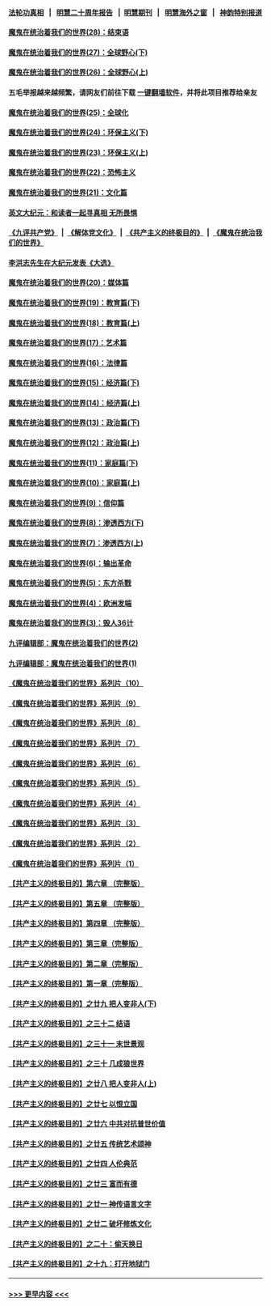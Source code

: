 #### [法轮功真相](https://github.com/gfw-breaker/truth/blob/master/README.md?t=0) &nbsp;&nbsp;|&nbsp;&nbsp; [明慧二十周年报告](https://github.com/gfw-breaker/mh-reports/blob/master/README.md?t=0) &nbsp;&nbsp;|&nbsp;&nbsp;[明慧期刊](https://github.com/gfw-breaker/mh-qikan) &nbsp;&nbsp;|&nbsp;&nbsp; [明慧海外之窗](https://github.com/gfw-breaker/mh-news/blob/master/README.md?t=0) &nbsp;&nbsp;|&nbsp;&nbsp; [神韵特别报道](https://github.com/gfw-breaker/mh-news/blob/master/shenyun.md?t=0)
#### [魔鬼在统治着我们的世界(28)：结束语](../pages/nsc422/n10936246.md?t=06240651) 
#### [魔鬼在统治着我们的世界(27)：全球野心(下)](../pages/nsc422/n10928319.md?t=06240651) 
#### [魔鬼在统治着我们的世界(26)：全球野心(上)](../pages/nsc422/n10900318.md?t=06240651) 
#### 五毛举报越来越频繁，请网友们前往下载 [一键翻墙软件](https://github.com/gfw-breaker/ssr-accounts)，并将此项目推荐给亲友
#### [魔鬼在统治着我们的世界(25)：全球化](../pages/nsc422/n10788205.md?t=06240651) 
#### [魔鬼在统治着我们的世界(24)：环保主义(下)](../pages/nsc422/n10695307.md?t=06240651) 
#### [魔鬼在统治着我们的世界(23)：环保主义(上)](../pages/nsc422/n10688613.md?t=06240651) 
#### [魔鬼在统治着我们的世界(22)：恐怖主义](../pages/nsc422/n10614727.md?t=06240651) 
#### [魔鬼在统治着我们的世界(21)：文化篇](../pages/nsc422/n10597706.md?t=06240651) 
#### [英文大纪元：和读者一起寻真相 无所畏惧](../pages/nsc422/n12542027.md?t=06240651) 
#### [《九评共产党》](https://github.com/begood0513/9ping.md/blob/master/README.md) &nbsp;|&nbsp; [《解体党文化》](../../../../jtdwh.md/blob/master/README.md)  &nbsp;|&nbsp; [《共产主义的终极目的》](../../../../gczydzjmd.md/blob/master/README.md) &nbsp;|&nbsp; [《魔鬼在统治我们的世界》](../../../../mgztzwmdsj.md/blob/master/README.md) 
#### [李洪志先生在大纪元发表《大选》](../pages/nsc422/n12534746.md?t=06240651) 
#### [魔鬼在统治着我们的世界(20)：媒体篇](../pages/nsc422/n10586579.md?t=06240651) 
#### [魔鬼在统治着我们的世界(19)：教育篇(下)](../pages/nsc422/n10564808.md?t=06240651) 
#### [魔鬼在统治着我们的世界(18)：教育篇(上)](../pages/nsc422/n10526970.md?t=06240651) 
#### [魔鬼在统治着我们的世界(17)：艺术篇](../pages/nsc422/n10499093.md?t=06240651) 
#### [魔鬼在统治着我们的世界(16)：法律篇](../pages/nsc422/n10485969.md?t=06240651) 
#### [魔鬼在统治着我们的世界(15)：经济篇(下)](../pages/nsc422/n10469975.md?t=06240651) 
#### [魔鬼在统治着我们的世界(14)：经济篇(上)](../pages/nsc422/n10457370.md?t=06240651) 
#### [魔鬼在统治着我们的世界(13)：政治篇(下)](../pages/nsc422/n10448270.md?t=06240651) 
#### [魔鬼在统治着我们的世界(12)：政治篇(上)](../pages/nsc422/n10444576.md?t=06240651) 
#### [魔鬼在统治着我们的世界(11)：家庭篇(下)](../pages/nsc422/n10440961.md?t=06240651) 
#### [魔鬼在统治着我们的世界(10)：家庭篇(上)](../pages/nsc422/n10435448.md?t=06240651) 
#### [魔鬼在统治着我们的世界(9)：信仰篇](../pages/nsc422/n10432159.md?t=06240651) 
#### [魔鬼在统治着我们的世界(8)：渗透西方(下)](../pages/nsc422/n10429603.md?t=06240651) 
#### [魔鬼在统治着我们的世界(7)：渗透西方(上)](../pages/nsc422/n10426013.md?t=06240651) 
#### [魔鬼在统治着我们的世界(6)：输出革命](../pages/nsc422/n10421536.md?t=06240651) 
#### [魔鬼在统治着我们的世界(5)：东方杀戮](../pages/nsc422/n10417707.md?t=06240651) 
#### [魔鬼在统治着我们的世界(4)：欧洲发端](../pages/nsc422/n10414890.md?t=06240651) 
#### [魔鬼在统治着我们的世界(3)：毁人36计](../pages/nsc422/n10411583.md?t=06240651) 
#### [九评编辑部：魔鬼在统治着我们的世界(2)](../pages/nsc422/n10410036.md?t=06240651) 
#### [九评编辑部：魔鬼在统治着我们的世界(1)](../pages/nsc422/n10406825.md?t=06240651) 
#### [《魔鬼在统治着我们的世界》系列片（10）](../pages/nsc422/n12292670.md?t=06240651) 
#### [《魔鬼在统治着我们的世界》系列片（9）](../pages/nsc422/n12290859.md?t=06240651) 
#### [《魔鬼在统治着我们的世界》系列片（8）](../pages/nsc422/n12287445.md?t=06240651) 
#### [《魔鬼在统治着我们的世界》系列片（7）](../pages/nsc422/n12283425.md?t=06240651) 
#### [《魔鬼在统治着我们的世界》系列片（6）](../pages/nsc422/n12282314.md?t=06240651) 
#### [《魔鬼在统治着我们的世界》系列片（5）](../pages/nsc422/n12281419.md?t=06240651) 
#### [《魔鬼在统治着我们的世界》系列片（4）](../pages/nsc422/n12274024.md?t=06240651) 
#### [《魔鬼在统治着我们的世界》系列片（3）](../pages/nsc422/n12271322.md?t=06240651) 
#### [《魔鬼在统治着我们的世界》系列片（2）](../pages/nsc422/n12269049.md?t=06240651) 
#### [《魔鬼在统治着我们的世界》系列片（1）](../pages/nsc422/n12267575.md?t=06240651) 
#### [【共产主义的终极目的】第六章 （完整版）](../pages/nsc422/n11428913.md?t=06240651) 
#### [【共产主义的终极目的】第五章 （完整版）](../pages/nsc422/n11428912.md?t=06240651) 
#### [【共产主义的终极目的】第四章 （完整版）](../pages/nsc422/n11428907.md?t=06240651) 
#### [【共产主义的终极目的】第三章（完整版）](../pages/nsc422/n11428848.md?t=06240651) 
#### [【共产主义的终极目的】第二章（完整版）](../pages/nsc422/n11428831.md?t=06240651) 
#### [【共产主义的终极目的】第一章（完整版）](../pages/nsc422/n11417651.md?t=06240651) 
#### [【共产主义的终极目的】之廿九 把人变非人(下)](../pages/nsc422/n11344140.md?t=06240651) 
#### [【共产主义的终极目的】之三十二 结语](../pages/nsc422/n11360535.md?t=06240651) 
#### [【共产主义的终极目的】之三十一 末世景观](../pages/nsc422/n11351129.md?t=06240651) 
#### [【共产主义的终极目的】之三十 几成狼世界](../pages/nsc422/n11348280.md?t=06240651) 
#### [【共产主义的终极目的】之廿八 把人变非人(上)](../pages/nsc422/n11340492.md?t=06240651) 
#### [【共产主义的终极目的】之廿七 以恨立国](../pages/nsc422/n11336944.md?t=06240651) 
#### [【共产主义的终极目的】之廿六 中共对抗普世价值](../pages/nsc422/n11324785.md?t=06240651) 
#### [【共产主义的终极目的】之廿五 传统艺术颂神](../pages/nsc422/n11296396.md?t=06240651) 
#### [【共产主义的终极目的】之廿四 人伦典范](../pages/nsc422/n11296397.md?t=06240651) 
#### [【共产主义的终极目的】之廿三 富而有德](../pages/nsc422/n11283598.md?t=06240651) 
#### [【共产主义的终极目的】之廿一 神传语言文字](../pages/nsc422/n11263265.md?t=06240651) 
#### [【共产主义的终极目的】之廿二 破坏修炼文化](../pages/nsc422/n11245728.md?t=06240651) 
#### [【共产主义的终极目的】之二十：偷天换日](../pages/nsc422/n11238846.md?t=06240651) 
#### [【共产主义的终极目的】之十九：打开地狱门](../pages/nsc422/n11206376.md?t=06240651) 

----
#### [ >>> 更早内容 <<< ](../indexes/nsc422-earlier.md)
